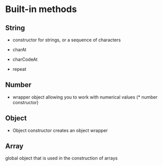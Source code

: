 # Built-in methods

## String
* constructor for strings, or a sequence of characters

* charAt
* charCodeAt
* repeat





## Number
* wrapper object allowing you to work with numerical values (* number constructor)




## Object
* Object constructor creates an object wrapper




## Array 
global object that is used in the construction of arrays

